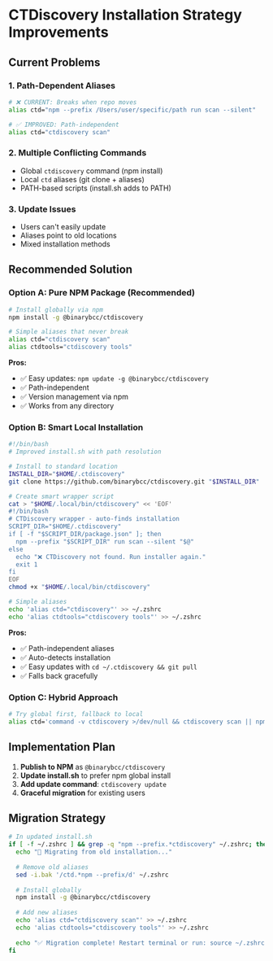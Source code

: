 # CTDiscovery Installation Strategy Improvements

## Current Problems

### 1. Path-Dependent Aliases
```bash
# ❌ CURRENT: Breaks when repo moves
alias ctd="npm --prefix /Users/user/specific/path run scan --silent"

# ✅ IMPROVED: Path-independent 
alias ctd="ctdiscovery scan"
```

### 2. Multiple Conflicting Commands
- Global `ctdiscovery` command (npm install)
- Local `ctd` aliases (git clone + aliases)
- PATH-based scripts (install.sh adds to PATH)

### 3. Update Issues
- Users can't easily update
- Aliases point to old locations
- Mixed installation methods

## Recommended Solution

### Option A: Pure NPM Package (Recommended)
```bash
# Install globally via npm
npm install -g @binarybcc/ctdiscovery

# Simple aliases that never break
alias ctd="ctdiscovery scan"
alias ctdtools="ctdiscovery tools"
```

**Pros:**
- ✅ Easy updates: `npm update -g @binarybcc/ctdiscovery`
- ✅ Path-independent
- ✅ Version management via npm
- ✅ Works from any directory

### Option B: Smart Local Installation
```bash
#!/bin/bash
# Improved install.sh with path resolution

# Install to standard location
INSTALL_DIR="$HOME/.ctdiscovery"
git clone https://github.com/binarybcc/ctdiscovery.git "$INSTALL_DIR"

# Create smart wrapper script
cat > "$HOME/.local/bin/ctdiscovery" << 'EOF'
#!/bin/bash
# CTDiscovery wrapper - auto-finds installation
SCRIPT_DIR="$HOME/.ctdiscovery"
if [ -f "$SCRIPT_DIR/package.json" ]; then
  npm --prefix "$SCRIPT_DIR" run scan --silent "$@"
else
  echo "❌ CTDiscovery not found. Run installer again."
  exit 1
fi
EOF
chmod +x "$HOME/.local/bin/ctdiscovery"

# Simple aliases
echo 'alias ctd="ctdiscovery"' >> ~/.zshrc
echo 'alias ctdtools="ctdiscovery tools"' >> ~/.zshrc
```

**Pros:**
- ✅ Path-independent aliases
- ✅ Auto-detects installation
- ✅ Easy updates with `cd ~/.ctdiscovery && git pull`
- ✅ Falls back gracefully

### Option C: Hybrid Approach
```bash
# Try global first, fallback to local
alias ctd='command -v ctdiscovery >/dev/null && ctdiscovery scan || npm --prefix ~/.ctdiscovery run scan --silent'
```

## Implementation Plan

1. **Publish to NPM** as `@binarybcc/ctdiscovery`
2. **Update install.sh** to prefer npm global install
3. **Add update command**: `ctdiscovery update` 
4. **Graceful migration** for existing users

## Migration Strategy

```bash
# In updated install.sh
if [ -f ~/.zshrc ] && grep -q "npm --prefix.*ctdiscovery" ~/.zshrc; then
  echo "🔄 Migrating from old installation..."
  
  # Remove old aliases
  sed -i.bak '/ctd.*npm --prefix/d' ~/.zshrc
  
  # Install globally
  npm install -g @binarybcc/ctdiscovery
  
  # Add new aliases
  echo 'alias ctd="ctdiscovery scan"' >> ~/.zshrc
  echo 'alias ctdtools="ctdiscovery tools"' >> ~/.zshrc
  
  echo "✅ Migration complete! Restart terminal or run: source ~/.zshrc"
fi
```